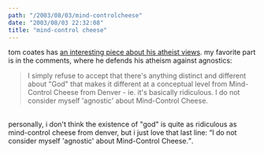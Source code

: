 ```yaml
---
path: "/2003/08/03/mind-controlcheese" 
date: "2003/08/03 22:32:08" 
title: "mind-control cheese" 
---
```

tom coates has <a href="http://www.plasticbag.org/archives/2003/08/on_the_existence_of_god.shtml">an interesting piece about his atheist views</a>. my favorite part is in the comments, where he defends his atheism against agnostics:<br><blockquote>I simply refuse to accept that there's anything distinct and different about "God" that makes it different at a conceptual level from Mind-Control Cheese from Denver - ie. it's basically ridiculous. I do not consider myself 'agnostic' about Mind-Control Cheese.</blockquote><br>personally, i don't think the existence of "god" is quite as ridiculous as mind-control cheese from denver, but i just love that last line: <q>I do not consider myself 'agnostic' about Mind-Control Cheese.</q>.